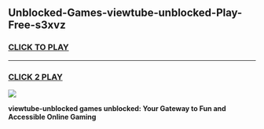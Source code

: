 
## Unblocked-Games-viewtube-unblocked-Play-Free-s3xvz
<h3>
<a href="https://premium76.site?title=viewtube-unblocked&ref=10A">CLICK TO PLAY</a></h3>
<hr>

<h3>
<a href="https://premium76.site?title=viewtube-unblocked&ref=10A">CLICK 2 PLAY</a>
  
</h3>

<a href="https://premium76.site?title=viewtube-unblocked&ref=10A"><img src="https://clearcache.store/games.png"></a>


**viewtube-unblocked games unblocked: Your Gateway to Fun and Accessible Online Gaming**
